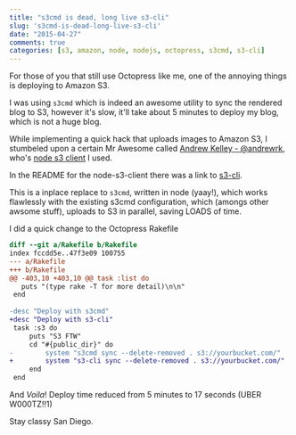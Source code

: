 ```yaml
---
title: "s3cmd is dead, long live s3-cli"
slug: 's3cmd-is-dead-long-live-s3-cli'
date: "2015-04-27"
comments: true
categories: [s3, amazon, node, nodejs, octopress, s3cmd, s3-cli]
---
```


For those of you that still use Octopress like me, one of the annoying things is deploying to Amazon S3.

I was using `s3cmd` which is indeed an awesome utility to sync the rendered blog to S3, however it's slow, it'll take about 5 minutes to deploy my blog, which is not a huge blog.

While implementing a quick hack that uploads images to Amazon S3, I stumbeled upon a certain Mr Awesome called [Andrew Kelley - @andrewrk](https://github.com/andrewrk), who's [node s3 client](https://github.com/andrewrk/node-s3-client) I used.

In the README for the node-s3-client there was a link to [s3-cli](https://github.com/andrewrk/node-s3-cli).

This is a inplace replace to `s3cmd`, written in node (yaay!), which works flawlessly with the existing s3cmd configuration, which (amongs other awsome stuff), uploads to S3 in parallel, saving LOADS of time.

I did a quick change to the Octopress Rakefile

```diff
diff --git a/Rakefile b/Rakefile
index fccdd5e..47f3e09 100755
--- a/Rakefile
+++ b/Rakefile
@@ -403,10 +403,10 @@ task :list do
   puts "(type rake -T for more detail)\n\n"
 end
 
-desc "Deploy with s3cmd"
+desc "Deploy with s3-cli"
 task :s3 do
     puts "S3 FTW"
     cd "#{public_dir}" do
-        system "s3cmd sync --delete-removed . s3://yourbucket.com/"
+        system "s3-cli sync --delete-removed . s3://yourbucket.com/"
     end
 end
```

And *Voila*! Deploy time reduced from 5 minutes to 17 seconds (UBER W000TZ!!1)

Stay classy San Diego.
